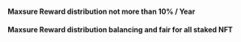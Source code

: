 <h4>Maxsure Reward distribution not more than 10% / Year </h4>
<h4>Maxsure Reward distribution balancing and fair for all staked NFT </h4>
